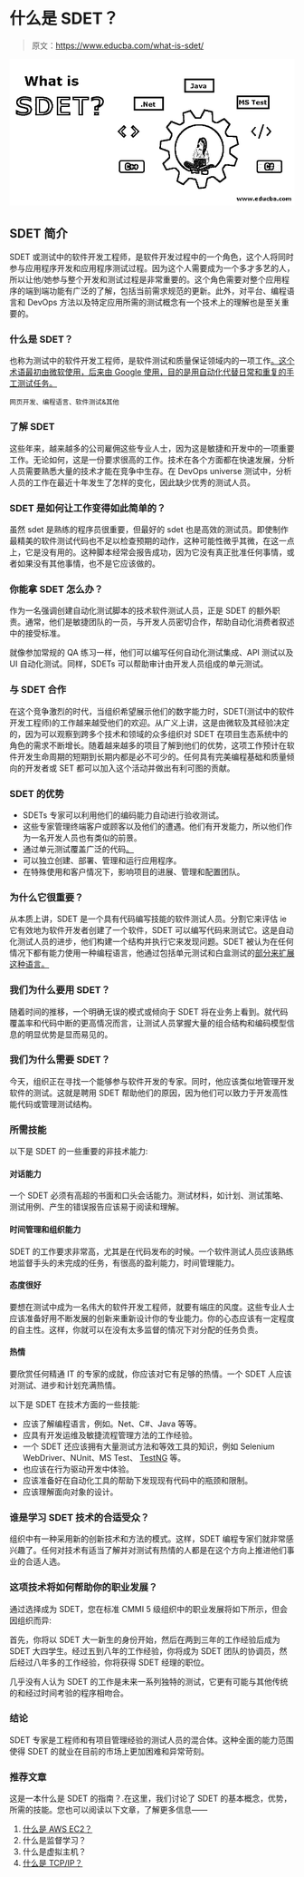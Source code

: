 # 什么是 SDET？

> 原文：<https://www.educba.com/what-is-sdet/>

![What is SDET ](img/2a1a2468216e9864e852b06152a0d1c4.png)



## SDET 简介

SDET 或测试中的软件开发工程师，是软件开发过程中的一个角色，这个人将同时参与应用程序开发和应用程序测试过程。因为这个人需要成为一个多才多艺的人，所以让他/她参与整个开发和测试过程是非常重要的。这个角色需要对整个应用程序的端到端功能有广泛的了解，包括当前需求规范的更新。此外，对平台、编程语言和 DevOps 方法以及特定应用所需的测试概念有一个技术上的理解也是至关重要的。

### 什么是 SDET？

也称为测试中的软件开发工程师，是软件测试和质量保证领域内的一项工作[。这个术语最初由微软使用，后来由 Google 使用，目的是用自动化代替日常和重复的手工测试任务。](https://www.educba.com/what-is-software-testing/)

<small>网页开发、编程语言、软件测试&其他</small>

### 了解 SDET

这些年来，越来越多的公司雇佣这些专业人士，因为这是敏捷和开发中的一项重要工作。无论如何，这是一份要求很高的工作。技术在各个方面都在快速发展，分析人员需要熟悉大量的技术才能在竞争中生存。在 DevOps universe 测试中，分析人员的工作在最近十年发生了怎样的变化，因此缺少优秀的测试人员。

### SDET 是如何让工作变得如此简单的？

虽然 sdet 是熟练的程序员很重要，但最好的 sdet 也是高效的测试员。即使制作最精美的软件测试代码也不足以检查预期的动作，这种可能性微乎其微，在这一点上，它是没有用的。这种脚本经常会报告成功，因为它没有真正批准任何事情，或者如果没有其他事情，也不是它应该做的。

### 你能拿 SDET 怎么办？

作为一名强调创建自动化测试脚本的技术软件测试人员，正是 SDET 的额外职责。通常，他们是敏捷团队的一员，与开发人员密切合作，帮助自动化消费者叙述中的接受标准。

就像参加常规的 QA 练习一样，他们可以编写任何自动化测试集成、API 测试以及 UI 自动化测试。同样，SDETs 可以帮助审计由开发人员组成的单元测试。

### 与 SDET 合作

在这个竞争激烈的时代，当组织希望展示他们的数字能力时，SDET(测试中的软件开发工程师)的工作越来越受他们的欢迎。从广义上讲，这是由微软及其经验决定的，因为可以观察到跨多个技术和领域的众多组织对 SDET 在项目生态系统中的角色的需求不断增长。随着越来越多的项目了解到他们的优势，这项工作预计在软件开发生命周期的短期到长期内都是必不可少的。任何具有完美编程基础和质量倾向的开发者或 SET 都可以加入这个活动并做出有利可图的贡献。

### SDET 的优势

*   SDETs 专家可以利用他们的编码能力自动进行验收测试。
*   这些专家管理终端客户或顾客以及他们的遭遇。他们有开发能力，所以他们作为一名开发人员也有类似的前景。
*   通过单元测试覆盖广泛的代码[。](https://www.educba.com/unit-testing/)
*   可以独立创建、部署、管理和运行应用程序。
*   在特殊使用和客户情况下，影响项目的进展、管理和配置团队。

### 为什么它很重要？

从本质上讲，SDET 是一个具有代码编写技能的软件测试人员。分割它来评估 ie 它有效地为软件开发者创建了一个软件，SDET 可以编写代码来测试它。这是自动化测试人员的进步，他们构建一个结构并执行它来发现问题。SDET 被认为在任何情况下都有能力使用一种编程语言，他通过包括单元测试和白盒测试的[部分来扩展这种语言。](https://www.educba.com/white-box-testing/)

### 我们为什么要用 SDET？

随着时间的推移，一个明确无误的模式或倾向于 SDET 将在业务上看到。就代码覆盖率和代码中断的更高情况而言，让测试人员掌握大量的组合结构和编码模型信息的明显优势是显而易见的。

### 我们为什么需要 SDET？

今天，组织正在寻找一个能够参与软件开发的专家。同时，他应该类似地管理开发软件的测试。这就是聘用 SDET 帮助他们的原因，因为他们可以致力于开发高性能代码或管理测试结构。

### 所需技能

以下是 SDET 的一些重要的非技术能力:

#### 对话能力

一个 SDET 必须有高超的书面和口头会话能力。测试材料，如计划、测试策略、测试用例、产生的错误报告应该易于阅读和理解。

#### 时间管理和组织能力

SDET 的工作要求非常高，尤其是在代码发布的时候。一个软件测试人员应该熟练地监督手头的未完成的任务，有很高的盈利能力，时间管理能力。

#### 态度很好

要想在测试中成为一名伟大的软件开发工程师，就要有端庄的风度。这些专业人士应该准备好用不断发展的创新来重新设计你的专业能力。你的心态应该有一定程度的自主性。这样，你就可以在没有太多监督的情况下对分配的任务负责。

#### 热情

要欣赏任何精通 IT 的专家的成就，你应该对它有足够的热情。一个 SDET 人应该对测试、进步和计划充满热情。

以下是 SDET 在技术方面的一些技能:

*   应该了解编程语言，例如。Net、C#、Java 等等。
*   应具有开发运维及敏捷流程管理方法的工作经验。
*   一个 SDET 还应该拥有大量测试方法和等效工具的知识，例如 Selenium WebDriver、NUnit、MS Test、 [TestNG](https://www.educba.com/install-testng/) 等。
*   也应该在行为驱动开发中体验。
*   应该准备好在自动化工具的帮助下发现现有代码中的瓶颈和限制。
*   应该理解面向对象的设计。

### 谁是学习 SDET 技术的合适受众？

组织中有一种采用新的创新技术和方法的模式。这样，SDET 编程专家们就非常感兴趣了。任何对技术有适当了解并对测试有热情的人都是在这个方向上推进他们事业的合适人选。

### 这项技术将如何帮助你的职业发展？

通过选择成为 SDET，您在标准 CMMI 5 级组织中的职业发展将如下所示，但会因组织而异:

首先，你将以 SDET 大一新生的身份开始，然后在两到三年的工作经验后成为 SDET 大四学生。经过五到八年的工作经验，你将成为 SDET 团队的协调员，然后经过八年多的工作经验，你将获得 SDET 经理的职位。

几乎没有人认为 SDET 的工作是未来一系列独特的测试，它更有可能与其他传统的和经过时间考验的程序相吻合。

### 结论

SDET 专家是工程师和有项目管理经验的测试人员的混合体。这种全面的能力范围使得 SDET 的就业在目前的市场上更加困难和异常苛刻。

### 推荐文章

这是一本什么是 SDET 的指南？.在这里，我们讨论了 SDET 的基本概念，优势，所需的技能。您也可以阅读以下文章，了解更多信息——

1.  [什么是 AWS EC2？](https://www.educba.com/what-is-aws-ec2/)
2.  什么是监督学习？
3.  什么是虚拟主机？
4.  [什么是 TCP/IP？](https://www.educba.com/what-is-tcp-ip/)





